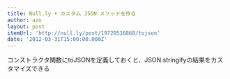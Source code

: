 ```yaml
---
title: Null.ly • カスタム JSON メソッドを作る
author: azu
layout: post
itemUrl: 'http://null.ly/post/19728516868/tojson'
date: '2012-03-31T15:00:00.000Z'
---
```

コンストラクタ関数にtoJSONを定義しておくと、JSON.stringifyの結果をカスタマイズできる

